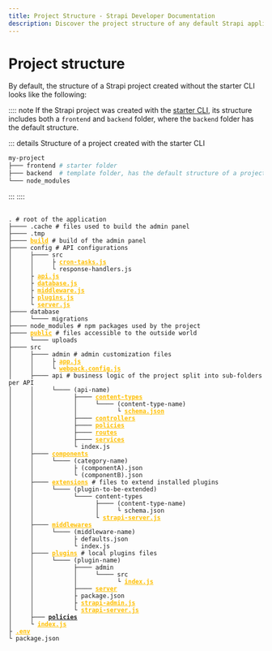 ```yaml
---
title: Project Structure - Strapi Developer Documentation
description: Discover the project structure of any default Strapi application.
---
```


<style lang="scss" scoped>
  pre {
    a {
      color: #ffbf00;
      font-weight: 600;
      /* letter-spacing: .1px; */
    }
  }
</style>

# Project structure

By default, the structure of a Strapi project created without the starter CLI looks like the following:

:::: note
If the Strapi project was created with the [starter CLI](https://strapi.io/blog/announcing-the-strapi-starter-cli), its structure includes both a `frontend` and `backend` folder, where the `backend` folder has the default structure.

::: details Structure of a project created with the starter CLI

```sh
my-project
├─── frontend # starter folder
├─── backend  # template folder, has the default structure of a project
└─── node_modules
```

:::
::::

<!-- TODO: remove /documentation from URLs once moved to docs.strapi.io -->

<pre>
  <code>
. <span class="token comment"># root of the application</span>
├──── .cache <span class="token comment"># files used to build the admin panel</span>
├──── .tmp
├──── <a href="/documentation/developer-docs/latest/development/admin-customization.html#build">build</a> <span class="token comment"># build of the admin panel</span>
├──── config <span class="token comment"># API configurations</span>
│     ├──── src
│     │     ├ <a href="/documentation/developer-docs/latest/setup-deployment-guides/configurations.html#cron-tasks">cron-tasks.js</a>
│     │     └ response-handlers.js
│     ├ <a href="/documentation/developer-docs/latest/setup-deployment-guides/configurations/optional/api.html">api.js</a>
│     ├ <a href="/documentation/developer-docs/latest/setup-deployment-guides/configurations/required/databases.html#database-configuration">database.js</a>
│     ├ <a href="/documentation/developer-docs/latest/setup-deployment-guides/configurations/optional/middlewares.html">middleware.js</a>
│     ├ <a href="/documentation/developer-docs/latest/development/plugins-development.html#configuring-a-plugin">plugins.js</a>
│     └ <a href="/documentation/developer-docs/latest/setup-deployment-guides/configurations/required/server.html#server-configuration">server.js</a>
├──── database
│     └──── migrations
├──── node_modules <span class="token comment"># npm packages used by the project</span>
├──── <a href="/documentation/developer-docs/latest/setup-deployment-guides/configurations/optional/public-assets.html">public</a> <span class="token comment"># files accessible to the outside world</span>
│     └──── uploads
├──── src
│     ├──── admin <span class="token comment"># admin customization files</span>
│     │     ├ <a href="/documentation/developer-docs/latest/development/admin-customization.html#changing-the-configuration">app.js</a>
│     │     └ <a href="/documentation/developer-docs/latest/development/admin-customization.html#customizing-the-webpack-configuration">webpack.config.js</a>
│     ├──── api <span class="token comment"># business logic of the project split into sub-folders per API</span>
│     │     └──── (api-name)
│     │           ├──── <a href="/documentation/developer-docs/latest/development/backend-customization/models.html">content-types</a>
│     │           │     └──── (content-type-name)
│     │           │           └ <a href="/documentation/developer-docs/latest/development/backend-customization/models.html#model-schema">schema.json</a>
│     │           ├──── <a href="/documentation/developer-docs/latest/development/backend-customization/controllers.html">controllers</a>
│     │           ├──── <a href="/documentation/developer-docs/latest/development/backend-customization/policies.html#how-to-create-a-policy">policies</a>
│     │           ├──── <a href="/documentation/developer-docs/latest/development/backend-customization/routing.html">routes</a>
│     │           ├──── <a href="/documentation/developer-docs/latest/development/backend-customization/services.html">services</a>
│     │           └ index.js
│     ├──── <a href="/documentation/developer-docs/latest/development/backend-customization/models.html#components">components</a>
│     │     └──── (category-name)
│     │           ├ (componentA).json
│     │           └ (componentB).json
│     ├──── <a href="/documentation/developer-docs/latest/development/plugins-extension.html">extensions</a> <span class="token comment"># files to extend installed plugins</span>
│     │     └──── (plugin-to-be-extended)
│     │           └──── content-types
│     │                 ├──── (content-type-name)
│     │                 │     └ schema.json
│     │                 └ <a href="/documentation/developer-docs/latest/developer-resources/plugin-api-reference/server.html">strapi-server.js</a>
│     ├──── <a href="/documentation/developer-docs/latest/setup-deployment-guides/configurations/optional/middlewares.html">middlewares</a>
│     │     └──── (middleware-name)
│     │           ├ defaults.json
│     │           └ index.js
│     ├──── <a href="/documentation/developer-docs/latest/development/plugins-development.html">plugins</a> <span class="token comment"># local plugins files</span>
│     │     └──── (plugin-name)
│     │           ├──── admin
│     │           │     └──── src
│     │           │           └ <a href="/documentation/developer-docs/latest/developer-resources/plugin-api-reference/admin-panel.html">index.js</a>
│     │           ├──── <a href="/documentation/developer-docs/latest/developer-resources/plugin-api-reference/server.html">server</a>
│     │           ├ package.json
│     │           ├ <a href="/documentation/developer-docs/latest/developer-resources/plugin-api-reference/admin-panel.html">strapi-admin.js</a>
│     │           └ <a href="/documentation/developer-docs/latest/developer-resources/plugin-api-reference/server.html">strapi-server.js</a>
│     ├─── <a href="">policies</a>
│     └ <a href="documentation/developer-docs/latest/setup-deployment-guides/configurations/optional/middlewares.html">index.js</a>
├ <a href="/documentation/developer-docs/latest/setup-deployment-guides/configurations/optional/environment.html#configuration-using-environment-variables">.env</a>
└ package.json
  </code>
</pre>
